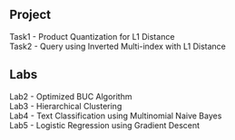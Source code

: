 ## Project
Task1 - Product Quantization for L1 Distance  
Task2 - Query using Inverted Multi-index with L1 Distance  

## Labs
Lab2 - Optimized BUC Algorithm  
Lab3 - Hierarchical Clustering  
Lab4 - Text Classification using Multinomial Naive Bayes  
Lab5 - Logistic Regression using Gradient Descent  
